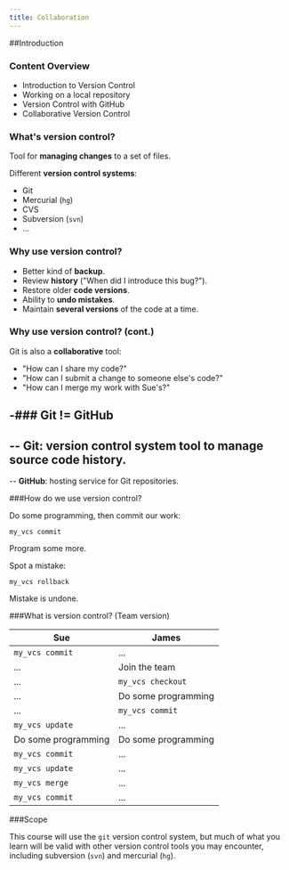 ```yaml
---
title: Collaboration
---
```


##Introduction

### Content Overview

- Introduction to Version Control 
- Working on a local repository 
- Version Control with GitHub
- Collaborative Version Control


### What's version control?

Tool for __managing changes__ to a set of files.

Different __version control systems__: 

- Git 
- Mercurial (`hg`)
- CVS
- Subversion (`svn`)
- ...


### Why use version control?

- Better kind of __backup__.
- Review __history__ ("When did I introduce this bug?").
- Restore older __code versions__.
- Ability to __undo mistakes__.
- Maintain __several versions__ of the code at a time.


### Why use version control? (cont.)

Git is also a __collaborative__ tool:

- "How can I share my code?"
- "How can I submit a change to someone else's code?"
- "How can I merge my work with Sue's?"

-### Git != GitHub
-
-- __Git__: version control system tool to manage source code history.
-
-- __GitHub__: hosting service for Git repositories.

###How do we use version control?

Do some programming, then commit our work:

`my_vcs commit`

Program some more.

Spot a mistake:

`my_vcs rollback`

Mistake is undone.

###What is version control? (Team version)

Sue                | James
------------------ |------   
`my_vcs commit`    | ...
...                | Join the team
...                | `my_vcs checkout`
...                | Do some programming
...                | `my_vcs commit`
`my_vcs update`		 | ...
Do some programming|Do some programming
`my_vcs commit`    | ...
`my_vcs update`    | ...
`my_vcs merge`     | ...
`my_vcs commit`    | ...

###Scope

This course will use the `git` version control system, but much of what you learn will be valid with other version control 
tools you may encounter, including subversion (`svn`) and mercurial (`hg`).



